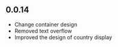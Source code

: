 ## 0.0.14

- Change container design
- Removed text overflow
- Improved the design of country display
